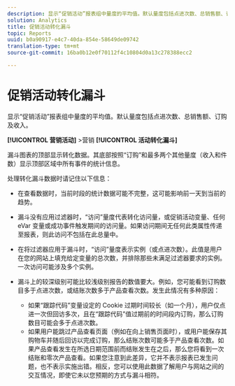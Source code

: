 ```yaml
---
description: 显示“促销活动”报表组中量度的平均值。默认量度包括点进次数、总销售额、订购及收入。
solution: Analytics
title: 促销活动转化漏斗
topic: Reports
uuid: b0a90917-e4c7-40da-854e-58649de09742
translation-type: tm+mt
source-git-commit: 16ba0b12e0f70112f4c10804d0a13c278388ecc2

---
```



# 促销活动转化漏斗

显示“促销活动”报表组中量度的平均值。默认量度包括点进次数、总销售额、订购及收入。

**[!UICONTROL 营销活动]** &gt;营销 **[!UICONTROL 活动转化漏斗]**

漏斗图表的顶部显示转化数据。其底部按照“订购”和最多两个其他量度（收入和件数）显示顶部区域中所有事件的统计信息。

处理转化漏斗数据时请记住以下信息：

* 在查看数据时，当前时段的统计数据可能不完整，这可能影响前一天到当前的趋势。
* 漏斗没有应用过滤器时，“访问”量度代表转化访问量，或促销活动变量、任何 eVar 变量或成功事件触发期间的访问量。如果访问期间无任何此类属性传递至报表，则此访问不包括在此总量中。
* 在将过滤器应用于漏斗时，“访问”量度表示实例（或点进次数）。此值是用户在您的网站上填充给定变量的总次数，并排除那些未满足过滤器要求的实例。一次访问可能涉及多个实例。
* 漏斗上的较深级别可能比较浅级别报告的数值要大。例如，您可能看到订购数目多于点进次数，或结账次数多于产品查看次数。发生此情况有多种原因：

   * 如果“跟踪代码”变量设定的 Cookie 过期时间较长（如一个月），用户仅点进一次但回访多次，且在“跟踪代码”值过期前的时间段内订购，那么订购数目可能会多于点进次数。
   * 如果用户能跳过产品查看页面（例如在向上销售页面时），或用户能保存其购物车并随后回访以完成订购，那么结账次数可能多于产品查看次数。如果产品查看发生在所选日期范围前而结账发生在之后，那么您将看到一次结账和零次产品查看。如果您注意到此差异，它并不表示报表已发生问题，也不表示实施出错。相反，您可以使用此数据了解用户与网站之间的交互情况，即使它未以您预期的方式与漏斗相符。

